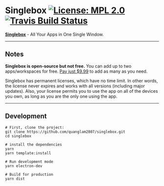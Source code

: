 # Singlebox [![License: MPL 2.0](https://img.shields.io/badge/License-MPL%202.0-brightgreen.svg)](https://opensource.org/licenses/MPL-2.0) [![Travis Build Status](https://travis-ci.com/quanglam2807/singlebox.svg?branch=master)](https://travis-ci.com/quanglam2807/singlebox)

**[Singlebox](https://singleboxapp.com)** - All Your Apps in One Single Window.

---

## Notes
**Singlebox is open-source but not free.** You can add up to two apps/workspaces for free. [Pay just $9.99](https://webcatalog.onfastspring.com/singlebox/singleboxapp) to add as many as you need.

Singlebox has permanent licenses, which have no time limit. In other words, the license never expires and works with all versions (including major updates). Also, your license permits you to use the app on all of the devices you own, as long as you are the only one using the app.

---

## Development
```
# First, clone the project:
git clone https://github.com/quanglam2807/singlebox.git
cd singlebox

# install the dependencies
yarn
yarn template:install

# Run development mode
yarn electron-dev

# Build for production
yarn dist
```